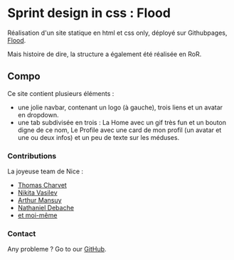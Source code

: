 # Sprint design in css : Flood

Réalisation d'un site statique en html et css only, déployé sur Githubpages, [Flood](https://ysalien.github.io/Flood/).

Mais histoire de dire, la structure a également été réalisée en RoR.

## Compo

Ce site contient plusieurs éléments :
- une jolie navbar, contenant un logo (à gauche), trois liens et un avatar en dropdown.
- une tab subdivisée en trois : La Home avec un gif très fun et un bouton digne de ce nom, Le Profile avec une card de mon profil (un avatar et une ou deux infos) et un peu de texte sur les méduses. 

### Contributions

La joyeuse team de Nice :
* [Thomas Charvet](https://github.com/TomacTh)
* [Nikita Vasilev](https://github.com/nikitavasilev)
* [Arthur Mansuy](https://github.com/tutus06)
* [Nathaniel Debache](https://github.com/Natdenice)
* [et moi-même](https://github.com/Ysalien)

### Contact

Any probleme ? Go to our [GitHub](https://github.com/THP-nice/active_record_gossip_project/issues).


